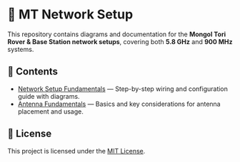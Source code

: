 # 📡 MT Network Setup

This repository contains diagrams and documentation for the **Mongol Tori Rover & Base Station network setups**, covering both **5.8 GHz** and **900 MHz** systems.

## 📑 Contents
- [Network Setup Fundamentals](Setup%20Fundamentals.md) — Step-by-step wiring and configuration guide with diagrams.
- [Antenna Fundamentals](Antenna%20fundamentals.md) — Basics and key considerations for antenna placement and usage.


## 📜 License
This project is licensed under the [MIT License](LICENSE).
